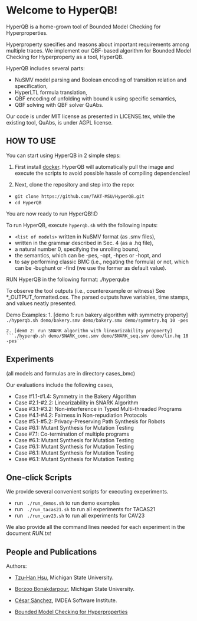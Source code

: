 # Welcome to HyperQB!

HyperQB is a home-grown tool of Bounded Model Checking for Hyperproperties.

Hyperproperty specifies and reasons about important requirements among multiple traces.
We implement our QBF-based algorithm for Bounded Model Checking for Hyperproperty as a tool, HyperQB.

HyperQB includes several parts:
- NuSMV model parsing and Boolean encoding of transition relation and specification,
- HyperLTL formula translation,
- QBF encoding of unfolding with bound k using specific semantics,
- QBF solving with QBF solver QuAbs.  

Our code is under MIT license as presented in LICENSE.tex,
while the existing tool, QuAbs, is under AGPL license.  



## HOW TO USE
You can start using HyperQB in 2 simple steps:
1. First install [docker](https://docs.docker.com/get-docker/). 
HyperQB will automatically pull the image and execute the scripts to avoid possible hassle of compiling dependencies!

2. Next, clone the repository and step into the repo:
- ```git clone https://github.com/TART-MSU/HyperQB.git```
- ```cd HyperQB```

You are now ready to run HyperQB!:D




To run HyperQB, execute ```hyperqb.sh``` with the following inputs:
- `<list of models>` written in NuSMV format (as .smv files),
- <formula> written in the grammar described in Sec. 4 (as a .hq file),
- <k> a natural number 0, specifying the unrolling bound,
- <sem> the semantics, which can be -pes, -opt, -hpes or -hopt, and
- <mode> to say performing classic BMC (i.e., negating the formula) or not, which can be -bughunt or -find (we use the former as default value).  
    
RUN HyperQB in the following format:
    ./hyperqube <list of models> <formula> <k> <sem> <mode>

To observe the tool outputs (i.e., counterexample or witness) 
    See *_OUTPUT_formatted.cex. The parsed outputs have variables, time stamps, and values neatly presented.
    
Demo Examples:
    1. [demo 1: run bakery algorithm with symmetry property]
    ```./hyperqb.sh demo/bakery.smv demo/bakery.smv demo/symmetry.hq 10 -pes```
    
    2. [dem0 2: run SNARK algorithm with linearizability propoerty]
    ```./hyperqb.sh demo/SNARK_conc.smv demo/SNARK_seq.smv demo/lin.hq 18 -pes```    


## Experiments
(all models and formulas are in directory cases_bmc)

Our evaluations include the following cases,<br/>
- Case #1.1-#1.4: Symmetry in the Bakery Algorithm<br/>
- Case #2.1-#2.2: Linearizability in SNARK Algorithm<br/>
- Case #3.1-#3.2: Non-interference in Typed Multi-threaded Programs<br/>
- Case #4.1-#4.2: Fairness in Non-repudiation Protocols<br/>
- Case #5.1-#5.2: Privacy-Preserving Path Synthesis for Robots<br/>
- Case #6.1: Mutant Synthesis for Mutation Testing<br/>
- Case #7.1: Co-termination of multiple programs<br/>
- Case #6.1: Mutant Synthesis for Mutation Testing<br/>
- Case #6.1: Mutant Synthesis for Mutation Testing<br/>
- Case #6.1: Mutant Synthesis for Mutation Testing<br/>
- Case #6.1: Mutant Synthesis for Mutation Testing<br/>

## One-click Scripts
We provide several convenient scripts for executing exeperiments. 

- run ``` ./run_demos.sh``` to run demo examples
- run ``` ./run_tacas21.sh``` to run all experiments for TACAS21
- run ``` ./run_cav23.sh``` to run all experiments for CAV23 

We also provide all the command lines needed for each experiment in the document *RUN.txt*


## People and Publications
Authors:
- [Tzu-Han Hsu](https://tzuhancs.github.io/), Michigan State University.
- [Borzoo Bonakdarpour](http://www.cse.msu.edu/~borzoo/), Michigan State University.
- [César Sánchez](https://software.imdea.org/~cesar/), IMDEA Software Institute.

- [Bounded Model Checking for Hyperproperties](https://link.springer.com/content/pdf/10.1007/978-3-030-72016-2_6.pdf)

